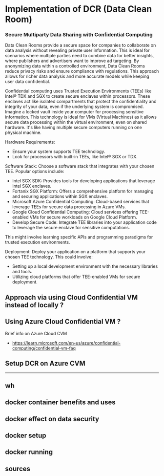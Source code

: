 # Implementation of DCR (Data Clean Room)

### Secure Multiparty Data Sharing with Confidential Computing

Data Clean Rooms provide a secure space for companies to collaborate on data analysis without revealing private user information. This is ideal for scenarios where multiple parties need to combine data for better insights, where publishers and advertisers want to improve ad targeting. By anonymizing data within a controlled environment, Data Clean Rooms reduce privacy risks and ensure compliance with regulations. This approach allows for richer data analysis and more accurate models while keeping user data confidential.

 Confidential computing uses Trusted Execution Environments (TEEs) like Intel® TDX and SGX to create secure enclaves within processors. These enclaves act like isolated compartments that protect the confidentiality and integrity of your data, even if the underlying system is compromised. Imagine a locked vault inside your computer for processing sensitive information. This technology is ideal for VMs (Virtual Machines) as it allows secure data processing within the virtual environment, even on shared hardware. It's like having multiple secure computers running on one physical machine.

Hardware Requirements: 
- Ensure your system supports TEE technology. 
- Look for processors with built-in TEEs, like Intel® SGX or TDX.

Software Stack: Choose a software stack that integrates with your chosen TEE. 
Popular options include:
- Intel SGX SDK: Provides tools for developing applications that leverage Intel SGX enclaves.
- Fortanix SGX Platform: Offers a comprehensive platform for managing and securing applications within SGX enclaves.
- Microsoft Azure Confidential Computing: Cloud-based services that leverage TEEs for secure data processing in Azure VMs.
- Google Cloud Confidential Computing: Cloud services offering TEE-enabled VMs for secure workloads on Google Cloud Platform.
- Develop Secure Code: Integrate TEE libraries into your application code to leverage the secure enclave for sensitive computations. 

This might involve learning specific APIs and programming paradigms for trusted execution environments.

Deployment: Deploy your application on a platform that supports your chosen TEE technology. This could involve:
- Setting up a local development environment with the necessary libraries and tools.
- Utilizing cloud platforms that offer TEE-enabled VMs for secure deployment.


Approach via using Cloud Confidential VM instead of locally ?
- 
Using Azure Cloud Confidential VM ?
- 
Brief info on Azure Cloud CVM 
- https://learn.microsoft.com/en-us/azure/confidential-computing/confidential-vm-faq

Setup DCR on Azure CVM
-
---
wh
---
docker container benefits and uses
- 
docker effect on data security
- 
docker setup
- 
docker running
- 
sources 
- 

